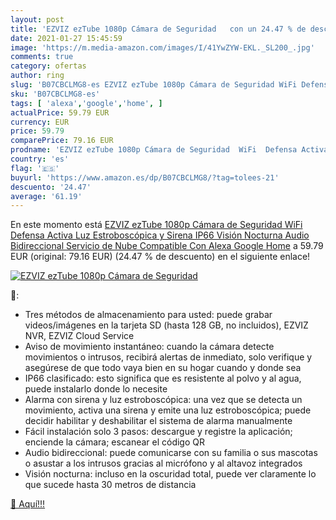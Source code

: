 ```yaml
---
layout: post
title: 'EZVIZ ezTube 1080p Cámara de Seguridad   con un 24.47 % de descuento'
date: 2021-01-27 15:45:59
image: 'https://m.media-amazon.com/images/I/41YwZYW-EKL._SL200_.jpg'
comments: true
category: ofertas
author: ring
slug: 'B07CBCLMG8-es EZVIZ ezTube 1080p Cámara de Seguridad WiFi Defensa Activa...'
sku: 'B07CBCLMG8-es'
tags: [ 'alexa','google','home', ]
actualPrice: 59.79 EUR
currency: EUR
price: 59.79
comparePrice: 79.16 EUR
prodname: 'EZVIZ ezTube 1080p Cámara de Seguridad  WiFi  Defensa Activa  Luz Estroboscópica y Sirena  IP66  Visión Nocturna  Audio Bidireccional  Servicio de Nube  Compatible Con Alexa  Google Home'
country: 'es'
flag: '🇪🇸'
buyurl: 'https://www.amazon.es/dp/B07CBCLMG8/?tag=tolees-21'
descuento: '24.47'
average: '61.19'
---
```


En este momento está [EZVIZ ezTube 1080p Cámara de Seguridad  WiFi  Defensa Activa  Luz Estroboscópica y Sirena  IP66  Visión Nocturna  Audio Bidireccional  Servicio de Nube  Compatible Con Alexa  Google Home](https://www.amazon.es/dp/B07CBCLMG8/?tag=tolees-21) a 59.79 EUR (original: 79.16 EUR) (24.47 %  de descuento) en el siguiente enlace!

[![EZVIZ ezTube 1080p Cámara de Seguridad  ](https://m.media-amazon.com/images/I/41YwZYW-EKL._SL200_.jpg)](https://www.amazon.es/dp/B07CBCLMG8/?tag=tolees-21)

🔎:

- Tres métodos de almacenamiento para usted: puede grabar videos/imágenes en la tarjeta SD (hasta 128 GB, no incluidos), EZVIZ NVR, EZVIZ Cloud Service
- Aviso de movimiento instantáneo: cuando la cámara detecte movimientos o intrusos, recibirá alertas de inmediato, solo verifique y asegúrese de que todo vaya bien en su hogar cuando y donde sea
- IP66 clasificado: esto significa que es resistente al polvo y al agua, puede instalarlo donde lo necesite
- Alarma con sirena y luz estroboscópica: una vez que se detecta un movimiento, activa una sirena y emite una luz estroboscópica; puede decidir habilitar y deshabilitar el sistema de alarma manualmente
- Fácil instalación solo 3 pasos: descargue y registre la aplicación; enciende la cámara; escanear el código QR
- Audio bidireccional: puede comunicarse con su familia o sus mascotas o asustar a los intrusos gracias al micrófono y al altavoz integrados
- Visión nocturna: incluso en la oscuridad total, puede ver claramente lo que sucede hasta 30 metros de distancia

[🛒 Aquí!!!](https://www.amazon.es/dp/B07CBCLMG8/?tag=tolees-21)
